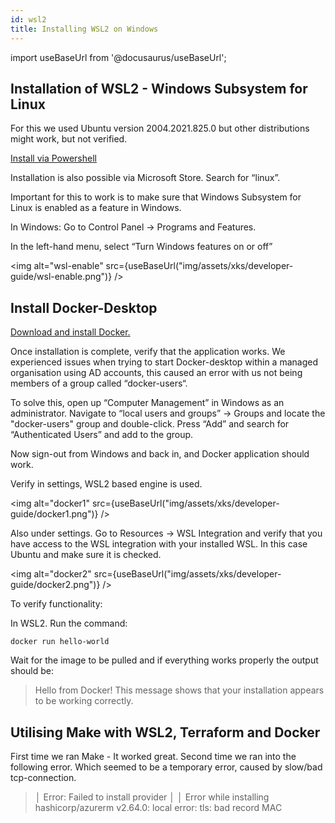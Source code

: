 ```yaml
---
id: wsl2
title: Installing WSL2 on Windows
---
```


import useBaseUrl from '@docusaurus/useBaseUrl';

## Installation of WSL2 - Windows Subsystem for Linux

For this we used Ubuntu version 2004.2021.825.0 but other distributions might work, but not verified.

[Install via Powershell](https://docs.microsoft.com/en-us/windows/wsl/install)

Installation is also possible via Microsoft Store. Search for “linux”.

Important for this to work is to make sure that Windows Subsystem for Linux is enabled as a feature in Windows.

In Windows: Go to Control Panel → Programs and Features.

In the left-hand menu, select “Turn Windows features on or off”

<img alt="wsl-enable" src={useBaseUrl("img/assets/xks/developer-guide/wsl-enable.png")} />

## Install Docker-Desktop

[Download and install Docker.](https://www.docker.com/products/docker-desktop)

Once installation is complete, verify that the application works. We experienced issues when trying to start Docker-desktop within a managed organisation using AD accounts, this caused an error with us not being members of a group called “docker-users“.

To solve this, open up “Computer Management” in Windows as an administrator. Navigate to “local users and groups” → Groups and locate the "docker-users" group and double-click. Press “Add” and search for “Authenticated Users” and add to the group.

Now sign-out from Windows and back in, and Docker application should work.

Verify in settings, WSL2 based engine is used.

<img alt="docker1" src={useBaseUrl("img/assets/xks/developer-guide/docker1.png")} />

Also under settings. Go to Resources → WSL Integration and verify that you have access to the WSL integration with your installed WSL. In this case Ubuntu and make sure it is checked.

<img alt="docker2" src={useBaseUrl("img/assets/xks/developer-guide/docker2.png")} />

To verify functionality:

In WSL2. Run the command:

```shell
docker run hello-world
```

Wait for the image to be pulled and if everything works properly the output should be:

>Hello from Docker!
>This message shows that your installation appears to be working correctly.

## Utilising Make with WSL2, Terraform and Docker

First time we ran Make - It worked great. Second time we ran into the following error. Which seemed to be a temporary error, caused by slow/bad tcp-connection.

>│ Error: Failed to install provider
>│
>│ Error while installing hashicorp/azurerm v2.64.0: local error: tls: bad record MAC
